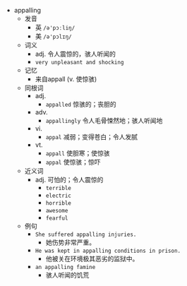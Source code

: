 - appalling
  - 发音
    - 英 `/ə'pɔːliŋ/`
    - 美 `/ə'pɔlɪŋ/`
  - 词义
    - adj. 令人震惊的，骇人听闻的
    - `very unpleasant and shocking`
  - 记忆
    - 来自appall (v. 使惊骇)
  - 同根词
    - adj.
      - `appalled` 惊骇的；丧胆的
    - adv.
      - `appallingly` 令人毛骨悚然地；骇人听闻地
    - vi.
      - `appal` 减弱；变得苍白；令人发腻
    - vt.
      - `appall` 使胆寒；使惊骇
      - `appal` 使惊骇；惊吓
  - 近义词
    - adj. 可怕的；令人震惊的
      - `terrible`
      - `electric`
      - `horrible`
      - `awesome`
      - `fearful`
  - 例句
    - `She suffered appalling injuries.`
      - 她伤势非常严重。
    - `He was kept in appalling conditions in prison.`
      - 他被关在环境极其恶劣的监狱中。
    - `an appalling famine`
      - 骇人听闻的饥荒

